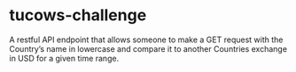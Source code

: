 # tucows-challenge
A restful API  endpoint that allows someone to make a GET request with the Country’s name in lowercase and compare it to another Countries exchange in USD for a given time range.
